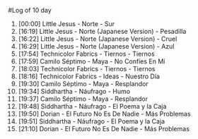 #Log of 10 day

1. [00:00] Little Jesus - Norte - Sur
1. [16:19] Little Jesus - Norte (Japanese Version) - Pesadilla
1. [16:22] Little Jesus - Norte (Japanese Version) - Cruel
1. [16:29] Little Jesus - Norte (Japanese Version) - Azul
1. [17:54] Technicolor Fabrics - Tiernos - Tiernos
1. [17:59] Camilo Séptimo - Maya - No Confíes En Mí
1. [18:03] Technicolor Fabrics - Tiernos - Tiernos
1. [18:16] Technicolor Fabrics - Ideas - Nuestro Día
1. [19:30] Camilo Séptimo - Maya - Resplandor
1. [19:34] Siddhartha - Náufrago - Humo
1. [19:37] Camilo Séptimo - Maya - Resplandor
1. [19:48] Siddhartha - Náufrago - El Poema y la Caja
1. [19:50] Dorian - El Futuro No Es De Nadie - Más Problemas
1. [19:51] Siddhartha - Náufrago - El Poema y la Caja
1. [21:10] Dorian - El Futuro No Es De Nadie - Más Problemas
